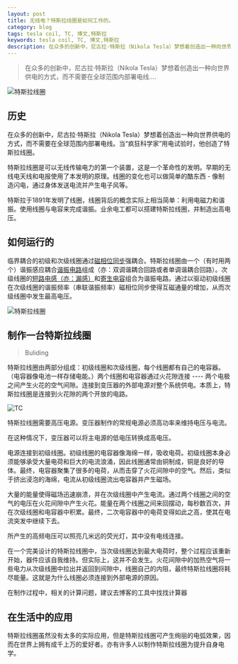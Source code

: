 ```yaml
---
layout: post
title: 无线电？特斯拉线圈是如何工作的。
category: blog
tags: tesla coil, TC, 博文,特斯拉
keywords: tesla coil, TC, 博文,特斯拉
description: 在众多的创新中，尼古拉·特斯拉（Nikola Tesla）梦想着创造出一种向世界供电的方式，而不需要在全球范围内部署电线....
---
```


>在众多的创新中，尼古拉·特斯拉（Nikola Tesla）梦想着创造出一种向世界供电的方式，而不需要在全球范围内部署电线....

![特斯拉线圈](http://bbs.makertime.org/attachment/1706/thread/62_129_db89a288e1f91ba.jpg)

## 历史

在众多的创新中，尼古拉·特斯拉（Nikola Tesla）梦想着创造出一种向世界供电的方式，而不需要在全球范围内部署电线。当“疯狂科学家”用电试验时，他创造了特斯拉线圈。

特斯拉线圈是可以无线传输电力的第一个装置，这是一个革命性的发明。早期的无线电天线和电报使用了本发明的原理。线圈的变化也可以做简单的酷东西 - 像制造闪电，通过身体发送电流并产生电子风等。

特斯拉于1891年发明了线圈，线圈背后的概念实际上相当简单：利用电磁力和谐振。使用线圈与电容来完成谐振。业余电工都可以搭建特斯拉线圈，并制造出高电压。

## 如何运行的

临界耦合的初级和次级线圈通过[磁相位同步](https://en.wikipedia.org/wiki/Resonant_inductive_coupling)强耦合。特斯拉线圈由一个（有时用两个）谐振感应耦合[谐振电路](https://en.wikipedia.org/wiki/Electrical_resonance)组成（亦：双调谐耦合回路或者单调谐耦合回路）。次级线圈的[短路电感（亦：漏感）](https://en.wikipedia.org/wiki/Short-circuit_inductance)和[寄生电容](https://en.wikipedia.org/wiki/Capacitance#Stray_capacitance)组合为谐振电路。通过以驱动初级线圈在次级线圈的谐振频率（串联谐振频率）磁相位同步使得互磁通量的增加，从而次级线圈中发生最高电压。

![特斯拉线圈](http://ouav818sk.bkt.clouddn.com/tesla-coil-070914final.jpg)

## 制作一台特斯拉线圈


>Buliding

特斯拉线圈由两部分组成：初级线圈和次级线圈，每个线圈都有自己的电容器。（电容器像电池一样存储电能。）两个线圈和电容器通过火花隙连接 ---- 两个电极之间产生火花的空气间隙。连接到变压器的外部电源对整个系统供电。本质上，特斯拉线圈是连接到火花隙的两个开放的电路。

![TC](http://ouav818sk.bkt.clouddn.com/tc.jpg)

特斯拉线圈需要高压电源。变压器制作的常规电源必须高功率来维持电压与电流。

在这种情况下，变压器可以将主电源的低电压转换成高电压。

电源连接到初级线圈。初级线圈的电容器像海绵一样，吸收电荷。初级线圈本身必须能够承受大量电荷和巨大的电流浪涌，因此线圈通常由铜制成，铜是良好的导体。最终，电容器聚集了很多的电荷，从而击穿了火花间隙中的空气。然后，类似于挤出浸泡的海绵，电流从初级线圈流出电容器并产生磁场。

大量的能量使得磁场迅速崩溃，并在次级线圈中产生电流。通过两个线圈之间的空气的电压在火花间隙中产生火花。能量在两个线圈之间来回摆动，每秒数百次，并在次级线圈和电容器中积累。最终，二次电容器中的电荷变得如此之高，使其在电流突发中继续下去。

所产生的高频电压可以照亮几米远的荧光灯，其中没有电线连接。

在一个完美设计的特斯拉线圈中，当次级线圈达到最大电荷时，整个过程应该重新开始，器件应该自我维持。但实际上，这并不会发生。火花间隙中的加热空气将一些电力从次级线圈中拉出并返回到间隙中，线圈自己的内阻，最终特斯拉线圈将耗尽能量。这就是为什么线圈必须连接到外部电源的原因。


在制作过程中，相关的计算问题，建议去博客的工具中找找计算器

## 在生活中的应用

特斯拉线圈虽然没有太多的实际应用，但是特斯拉线圈可产生绚丽的电弧效果，因而在世界上拥有成千上万的爱好者。亦有许多人以制作特斯拉线圈为提升自身电学。